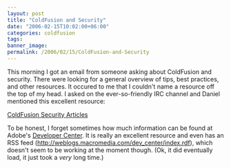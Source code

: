 ```yaml
---
layout: post
title: "ColdFusion and Security"
date: "2006-02-15T10:02:00+06:00"
categories: coldfusion 
tags: 
banner_image: 
permalink: /2006/02/15/ColdFusion-and-Security
---
```


This morning I got an email from someone asking about ColdFusion and security. There were looking for a general overview of tips, best practices, and other resources. It occured to me that I couldn't name a resource off the top of my head. I asked on the ever-so-friendly IRC channel and Daniel mentioned this excellent resource: 

<a href="http://www.macromedia.com/devnet/coldfusion/security.html">ColdFusion Security Articles</a>

To be honest, I forget sometimes how much information can be found at Adobe's <a href="http://www.macromedia.com/devnet">Developer Center</a>. It is really an excellent resource and even has an RSS feed (http://weblogs.macromedia.com/dev_center/index.rdf), which doesn't seem to be working at the moment though. (Ok, it did eventually load, it just took a  <i>very</i> long time.)